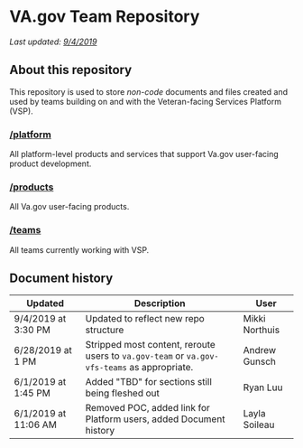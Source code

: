 # VA.gov Team Repository
*Last updated: [9/4/2019](#document-history)*

## About this repository
This repository is used to store *non-code* documents and files created and used by teams building on and with the Veteran-facing Services Platform (VSP). 

### [/platform](./platform)
All platform-level products and services that support Va.gov user-facing product development.

### [/products](./products)
All Va.gov user-facing products.

### [/teams](./teams)
All teams currently working with VSP.  

## Document history
| Updated | Description  | User  |  
|---|---|---|
| 9/4/2019 at 3:30 PM | Updated to reflect new repo structure | Mikki Northuis |
| 6/28/2019 at 1 PM | Stripped most content, reroute users to `va.gov-team` or `va.gov-vfs-teams` as appropriate. | Andrew Gunsch |
| 6/1/2019 at 1:45 PM  | Added "TBD" for sections still being fleshed out  | Ryan Luu |
| 6/1/2019 at 11:06 AM  | Removed POC, added link for Platform users, added Document history  | Layla Soileau |  
